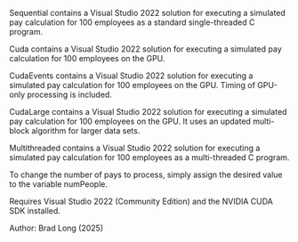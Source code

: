 Sequential contains a Visual Studio 2022 solution for executing a simulated pay calculation for 100 employees as a standard single-threaded C program.

Cuda contains a Visual Studio 2022 solution for executing a simulated pay calculation for 100 employees on the GPU.

CudaEvents contains a Visual Studio 2022 solution for executing a simulated pay calculation for 100 employees on the GPU. Timing of GPU-only processing is included.

CudaLarge contains a Visual Studio 2022 solution for executing a simulated pay calculation for 100 employees on the GPU. It uses an updated multi-block algorithm for larger data sets.

Multithreaded contains a Visual Studio 2022 solution for executing a simulated pay calculation for 100 employees as a multi-threaded C program.

To change the number of pays to process, simply assign the desired value to the variable numPeople.

Requires Visual Studio 2022 (Community Edition) and the NVIDIA CUDA SDK installed.

Author: Brad Long (2025)
